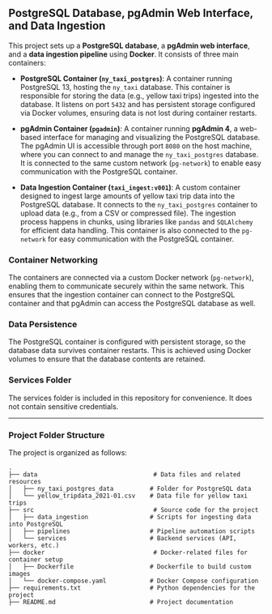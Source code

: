 ## PostgreSQL Database, pgAdmin Web Interface, and Data Ingestion

This project sets up a **PostgreSQL database**, a **pgAdmin web interface**, and a **data ingestion pipeline** using **Docker**. It consists of three main containers:

- **PostgreSQL Container (`ny_taxi_postgres`)**: A container running PostgreSQL 13, hosting the `ny_taxi` database. This container is responsible for storing the data (e.g., yellow taxi trips) ingested into the database. It listens on port `5432` and has persistent storage configured via Docker volumes, ensuring data is not lost during container restarts.
  
- **pgAdmin Container (`pgadmin`)**: A container running **pgAdmin 4**, a web-based interface for managing and visualizing the PostgreSQL database. The pgAdmin UI is accessible through port `8080` on the host machine, where you can connect to and manage the `ny_taxi_postgres` database. It is connected to the same custom network (`pg-network`) to enable easy communication with the PostgreSQL container.

- **Data Ingestion Container (`taxi_ingest:v001`)**: A custom container designed to ingest large amounts of yellow taxi trip data into the PostgreSQL database. It connects to the `ny_taxi_postgres` container to upload data (e.g., from a CSV or compressed file). The ingestion process happens in chunks, using libraries like `pandas` and `SQLAlchemy` for efficient data handling. This container is also connected to the `pg-network` for easy communication with the PostgreSQL container.

### Container Networking
The containers are connected via a custom Docker network (`pg-network`), enabling them to communicate securely within the same network. This ensures that the ingestion container can connect to the PostgreSQL container and that pgAdmin can access the PostgreSQL database as well.

### Data Persistence
The PostgreSQL container is configured with persistent storage, so the database data survives container restarts. This is achieved using Docker volumes to ensure that the database contents are retained.

### Services Folder
The services folder is included in this repository for convenience. It does not contain sensitive credentials.

---

### Project Folder Structure

The project is organized as follows:

```plaintext
.
├── data                                # Data files and related resources
│   ├── ny_taxi_postgres_data          # Folder for PostgreSQL data
│   └── yellow_tripdata_2021-01.csv    # Data file for yellow taxi trips
├── src                                 # Source code for the project
│   ├── data_ingestion                 # Scripts for ingesting data into PostgreSQL
│   ├── pipelines                      # Pipeline automation scripts
│   └── services                       # Backend services (API, workers, etc.)
├── docker                              # Docker-related files for container setup
│   ├── Dockerfile                     # Dockerfile to build custom images
│   └── docker-compose.yaml            # Docker Compose configuration
├── requirements.txt                   # Python dependencies for the project
├── README.md                          # Project documentation

